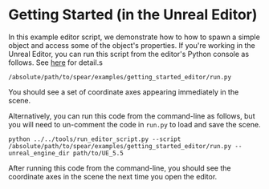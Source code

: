 # Getting Started (in the Unreal Editor)

In this example editor script, we demonstrate how to how to spawn a simple object and access some of the object's properties. If you're working in the Unreal Editor, you can run this script from the editor's Python console as follows. See [here](https://dev.epicgames.com/documentation/en-us/unreal-engine/scripting-the-unreal-editor-using-python) for detail.s

```console
/absolute/path/to/spear/examples/getting_started_editor/run.py
```

You should see a set of coordinate axes appearing immediately in the scene.

Alternatively, you can run this code from the command-line as follows, but you will need to un-comment the code in `run.py` to load and save the scene.

```console
python ../../tools/run_editor_script.py --script /absolute/path/to/spear/examples/getting_started_editor/run.py --unreal_engine_dir path/to/UE_5.5
```

After running this code from the command-line, you should see the coordinate axes in the scene the next time you open the editor.

